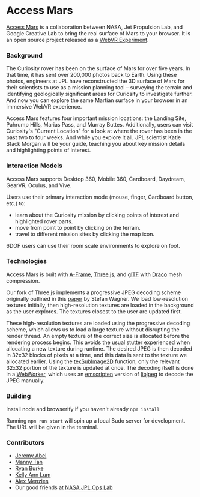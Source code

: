 # Access Mars
[Access Mars](https://accessmars.withgoogle.com) is a collaboration between NASA, Jet Propulsion Lab, and Google Creative Lab to bring the real surface of Mars to your browser. It is an open source project released as a [WebVR Experiment](http://webvrexperiments.com).

### Background
The Curiosity rover has been on the surface of Mars for over five years. In that time, it has sent over 200,000 photos back to Earth. Using these photos, engineers at JPL have reconstructed the 3D surface of Mars for their scientists to use as a mission planning tool – surveying the terrain and identifying geologically significant areas for Curiosity to investigate further. And now you can explore the same Martian surface in your browser in an immersive WebVR experience.

Access Mars features four important mission locations: the Landing Site, Pahrump Hills, Marias Pass, and Murray Buttes. Additionally, users can visit Curiosity's "Current Location" for a look at where the rover has been in the past two to four weeks. And while you explore it all, JPL scientist Katie Stack Morgan will be your guide, teaching you about key mission details and highlighting points of interest.

### Interaction Models
Access Mars supports Desktop 360, Mobile 360, Cardboard, Daydream, GearVR, Oculus, and Vive.

Users use their primary interaction mode (mouse, finger, Cardboard button, etc.) to:

* learn about the Curiosity mission by clicking points of interest and highlighted rover parts.
* move from point to point by clicking on the terrain.
* travel to different mission sites by clicking the map icon.

6DOF users can use their room scale environments to explore on foot.

### Technologies
Access Mars is built with [A-Frame](https://github.com/aframevr/aframe), [Three.js](https://github.com/mrdoob/three.js/), and [glTF](https://github.com/KhronosGroup/glTF) with [Draco](https://github.com/google/draco) mesh compression.

Our fork of Three.js implements a progressive JPEG decoding scheme originally outlined in this [paper](https://github.com/bompo/streamingtextures/blob/master/JPEGStreaming.pdf) by Stefan Wagner. We load low-resolution textures initially, then high-resolution textures are loaded in the background as the user explores. The textures closest to the user are updated first.

These high-resolution textures are loaded using the progressive decoding scheme, which allows us to load a large texture without disrupting the render thread. An empty texture of the correct size is allocated before the rendering process begins. This avoids the usual stutter experienced when allocating a new texture during runtime. The desired JPEG is then decoded in 32x32 blocks of pixels at a time, and this data is sent to the texture we allocated earlier. Using the [texSubImage2D](https://developer.mozilla.org/en-US/docs/Web/API/WebGLRenderingContext/texSubImage2D) function, only the relevant 32x32 portion of the texture is updated at once. The decoding itself is done in a [WebWorker](https://developer.mozilla.org/en-US/docs/Web/API/Web_Workers_API), which uses an [emscripten](https://github.com/kripken/emscripten) version of [libjpeg](http://ijg.org/) to decode the JPEG manually.

### Building
Install node and browserify if you haven't already `npm install`

Running `npm run start` will spin up a local Budo server for development. The URL will be given in the terminal.

### Contributors

* [Jeremy Abel](https://github.com/jeremyabel)
* [Manny Tan](https://github.com/mannytan)
* [Ryan Burke](https://github.com/ryburke)
* [Kelly Ann Lum](https://github.com/kellyannl)
* [Alex Menzies](https://github.com/amenzies)
* Our good friends at [NASA JPL Ops Lab](https://opslab.jpl.nasa.gov/)
